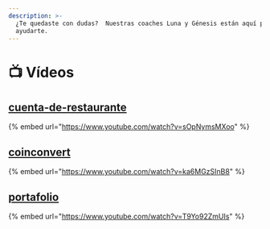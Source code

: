 ```yaml
---
description: >-
  ¿Te quedaste con dudas?  Nuestras coaches Luna y Génesis están aquí para
  ayudarte.
---
```


# 📺 Vídeos

## [cuenta-de-restaurante](cuenta-de-restaurante/ "mention")

{% embed url="https://www.youtube.com/watch?v=sOpNymsMXoo" %}

## [coinconvert](coinconvert/ "mention")

{% embed url="https://www.youtube.com/watch?v=ka6MGzSInB8" %}

## [portafolio](portafolio/ "mention")

{% embed url="https://www.youtube.com/watch?v=T9Yo92ZmUIs" %}
